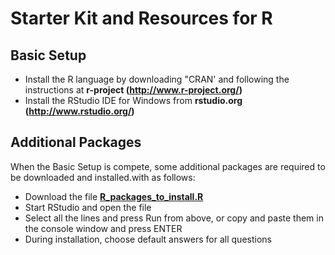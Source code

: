 # Starter Kit and Resources for R

## Basic Setup

- Install the R language by downloading "CRAN' and following the instructions at **r-project (http://www.r-project.org/)**
- Install the RStudio IDE for Windows from **rstudio.org (http://www.rstudio.org/)**

## Additional Packages

When the Basic Setup is compete, some additional packages are required to be downloaded and installed.with as follows:

-	Download the file **[R_packages_to_install.R](https://github.com/codehub-learn/development-environment-setup/blob/main/R_packages_to_install.R.R)**
-	Start RStudio and open the file
-	Select all the lines and press Run from above, or copy and paste them in the console window and press ENTER
-	During installation, choose default answers for all questions

